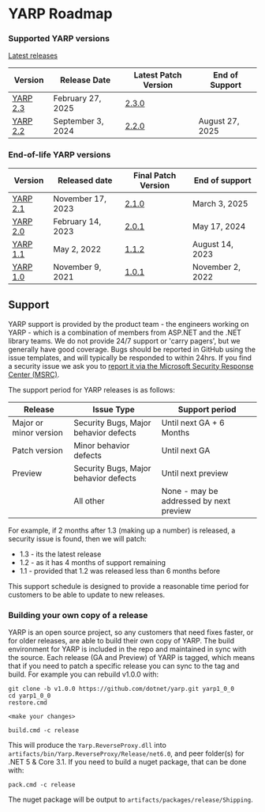 # YARP Roadmap

### Supported YARP versions

[Latest releases](https://github.com/dotnet/yarp/releases)

| Version | Release Date | Latest Patch Version | End of Support |
| -- | -- | -- | -- |
| [YARP 2.3](https://github.com/dotnet/yarp/releases/tag/v2.3.0) | February 27, 2025 | [2.3.0](https://github.com/dotnet/yarp/releases/tag/v2.3.0) |                  |
| [YARP 2.2](https://github.com/dotnet/yarp/releases/tag/v2.2.0) | September 3, 2024 | [2.2.0](https://github.com/dotnet/yarp/releases/tag/v2.2.0) | August 27, 2025  |

### End-of-life YARP versions

| Version | Released date | Final Patch Version | End of support |
| -- | -- | -- | -- |
| [YARP 2.1](https://github.com/dotnet/yarp/releases/tag/v2.1.0) | November 17, 2023 | [2.1.0](https://github.com/dotnet/yarp/releases/tag/v2.1.0) | March 3, 2025    |
| [YARP 2.0](https://github.com/dotnet/yarp/releases/tag/v2.0.0) | February 14, 2023 | [2.0.1](https://github.com/dotnet/yarp/releases/tag/v2.0.1) | May 17, 2024     |
| [YARP 1.1](https://github.com/dotnet/yarp/releases/tag/v1.1.0) | May 2, 2022       | [1.1.2](https://github.com/dotnet/yarp/releases/tag/v1.1.2) | August 14, 2023  |
| [YARP 1.0](https://github.com/dotnet/yarp/releases/tag/v1.0.0) | November 9, 2021  | [1.0.1](https://github.com/dotnet/yarp/releases/tag/v1.0.1) | November 2, 2022 |

## Support

YARP support is provided by the product team - the engineers working on YARP - which is a combination of members from ASP.NET and the .NET library teams. We do not provide 24/7 support or 'carry pagers', but we generally have good coverage. Bugs should be reported in GitHub using the issue templates, and will typically be responded to within 24hrs. If you find a security issue we ask you to [report it via the Microsoft Security Response Center (MSRC)](https://github.com/dotnet/yarp/blob/main/SECURITY.md).

The support period for YARP releases is as follows:

| Release	| Issue Type | Support period |
| --- | ---| --- |
| Major or minor version | Security Bugs, Major behavior defects	| Until next GA + 6 Months |
| Patch version | Minor behavior defects	| Until next GA |
| Preview | Security Bugs, Major behavior defects | Until next preview |
| | All other | None - may be addressed by next preview |

For example, if 2 months after 1.3 (making up a number) is released, a security issue is found, then we will patch:
- 1.3 - its the latest release
- 1.2 - as it has 4 months of support remaining
- 1.1 - provided that 1.2 was released less than 6 months before

This support schedule is designed to provide a reasonable time period for customers to be able to update to new releases. 

### Building your own copy of a release

YARP is an open source project, so any customers that need fixes faster, or for older releases, are able to build their own copy of YARP. The build environment for YARP is included in the repo and maintained in sync with the source. Each release (GA and Preview) of YARP is tagged, which means that if you need to patch a specific release you can sync to the tag and build. For example you can rebuild v1.0.0 with:

```shell
git clone -b v1.0.0 https://github.com/dotnet/yarp.git yarp1_0_0
cd yarp1_0_0
restore.cmd 

<make your changes>

build.cmd -c release
```

This will produce the `Yarp.ReverseProxy.dll` into `artifacts/bin/Yarp.ReverseProxy/Release/net6.0`, and peer folder(s) for .NET 5 & Core 3.1. If you need to build a nuget package, that can be done with: 

```shell
pack.cmd -c release
```

The nuget package will be output to `artifacts/packages/release/Shipping`. 

